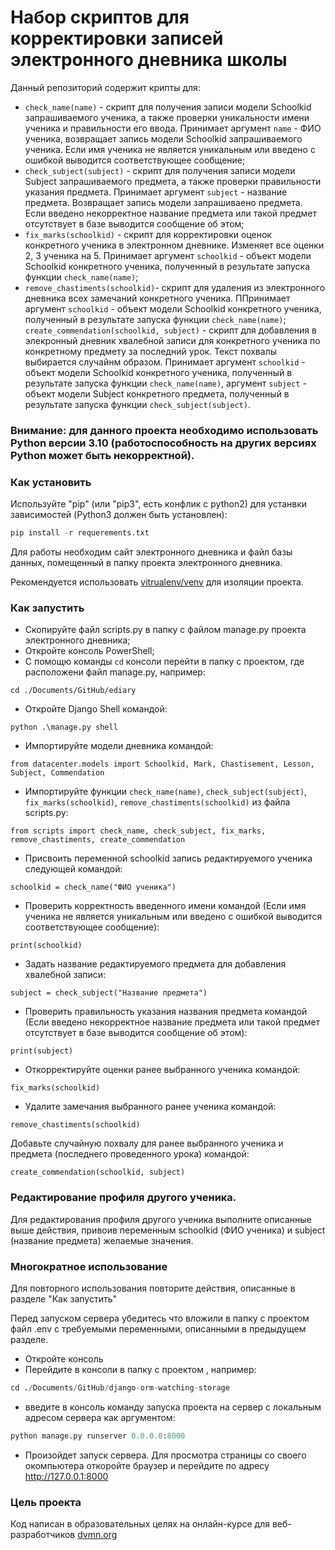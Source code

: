 # Набор скриптов для корректировки записей электронного дневника школы

Данный репозиторий содержит крипты для:

* `check_name(name)` - скрипт для получения записи модели Schoolkid запрашиваемого ученика, а также  проверки уникальности имени ученика и правильности его ввода. Принимает аргумент `name` - ФИО ученика, возвращает запись модели Schoolkid запрашиваемого ученика. Если имя ученика не является уникальным или введено с ошибкой выводится соответствующее сообщение;
* `check_subject(subject)` - скрипт для получения записи модели Subject запрашиваемого предмета, а также проверки правильности указания предмета. Принимает аргумент `subject` - название предмета. Возвращает запись модели запрашиваено предмета. Если введено некорректное название предмета или такой предмет отсутствует в базе выводится сообщение об этом;
* `fix_marks(schoolkid)` - скрипт для корректировки оценок конкретного ученика в электронном дневнике. Изменяет все оценки 2, 3 ученика на 5. Принимает аргумент `schoolkid` - объект модели Schoolkid конкретного ученика, полученный в результате запуска функции `check_name(name)`;
* `remove_chastiments(schoolkid)`- скрипт для удаления из электронного дневника всех замечаний конкретного ученика. ППринимает аргумент `schoolkid` - объект модели Schoolkid конкретного ученика, полученный в результате запуска функции `check_name(name)`;
`create_commendation(schoolkid, subject)` - скрипт для добавления в элекронный дневник хвалебной записи для конкретного ученика по конкретному предмету за последний урок. Текст похвалы выбирается случайнм образом. Принимает аргумент `schoolkid` - объект модели Schoolkid конкретного ученика, полученный в результате запуска функции `check_name(name)`, аргумент `subject` - объект модели Subject конкретного предмета, полученный в результате запуска функции `check_subject(subject)`.

### Внимание: для данного проекта необходимо использовать Python версии 3.10 (работоспособность на других версиях Python может быть некорректной).

### Как установить

Используйте "pip" (или "pip3", есть конфлик с python2) для устанвки зависимостей (Python3 должен быть установлен):
```python
pip install -r requerements.txt
```

Для работы необходим сайт электронного дневника и файл базы данных, помещенный в папку проекта электронного дневника.

Рекомендуется использовать [vitrualenv/venv](https://docs.python.org/3/library/venv.html) для изоляции проекта.


### Как запустить

* Скопируйте файл scripts.py в папку с файлом manage.py проекта электронного дневника;
* Откройте консоль PowerShell;
* С помощю команды `cd` консоли перейти в папку с проектом, где расположени файл manage.py, например:

```
cd ./Documents/GitHub/ediary
```

* Откройте Django Shell командой:

```
python .\manage.py shell
```

* Импортируйте модели дневника командой:

```
from datacenter.models import Schoolkid, Mark, Chastisement, Lesson, Subject, Commendation
```

* Импортируйте функции `check_name(name)`, `check_subject(subject)`, `fix_marks(schoolkid)`, `remove_chastiments(schoolkid)` из файла scripts.py:

```
from scripts import check_name, check_subject, fix_marks, remove_chastiments, create_commendation
```
* Присвоить переменной schoolkid запись редактируемого ученика следующей командой:
```
schoolkid = check_name("ФИО ученика")
``` 
* Проверить корректность введенного имени командой (Если имя ученика не является уникальным или введено с ошибкой выводится соответствующее сообщение):
```
print(schoolkid)
``` 
* Задать название редактируемого предмета для добавления хвалебной записи:
```
subject = check_subject("Название предмета")
```
* Проверить правильность указания названия предмета командой (Если введено некорректное название предмета или такой предмет отсутствует в базе выводится сообщение об этом):
```
print(subject) 
```
* Откорректируйте оценки ранее выбранного ученика командой:
```
fix_marks(schoolkid)
```
* Удалите замечания выбранного ранее ученика командой:
```
remove_chastiments(schoolkid)
```
Добавьте случайную похвалу для ранее выбранного ученика и предмета (последнего проведенного урока) командой:
```
create_commendation(schoolkid, subject)
```

### Редактирование профиля другого ученика.

Для редактирования профиля другого ученика выполните описанные выше действия, привоив переменным schoolkid (ФИО ученика) и subject (название предмета) желаемые значения.


 ### Многократное использование

 Для повторного использования повторите действия, описанные в разделе "Как запустить"









Перед запуском сервера убедитесь что вложили в папку с проектом файл .env с требуемыми переменными, описанными в предыдущем разделе.

* Откройте консоль
* Перейдите в консоли в папку с проектом , например:

```python
cd ./Documents/GitHub/django-orm-watching-storage
```

* введите в консоль команду запуска проекта на сервер с локальным адресом сервера как аргументом:

```python
python manage.py runserver 0.0.0.0:8000
```

* Произойдет запуск сервера. Для просмотра страницы со своего окомпьютера откоройте браузер и перейдите по адресу http://127.0.0.1:8000

### Цель проекта

Код написан в образовательных целях на онлайн-курсе для веб-разработчиков [dvmn.org](https://dvmn.org/)